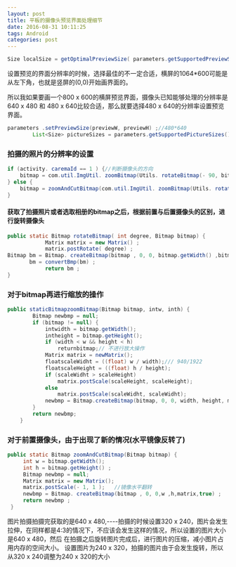 ```yaml
---
layout: post
title: 平板的摄像头预览界面处理细节
date: 2016-08-31 10:11:25
tags: Android
categories: post
---
```



```java
Size localSize = getOptimalPreviewSize( parameters.getSupportedPreviewSizes(), previewW, previewH);
```

设置预览的界面分辨率的时候，选择最佳的不一定合适，横屏的1064*600可能是从左下角，也就是竖屏的(0,0)开始画界面的。
<!--more-->
所以我如果要画一个800 x 600的横屏预览界面，摄像头已知能够处理的分辨率是640 x 480 和 480 x 640比较合适，那么就要选择480 x 640的分辨率设置预览界面。

```java
parameters .setPreviewSize(previewW, previewH) ;//480*640
        List<Size> pictureSizes = parameters.getSupportedPictureSizes();   


```

### 拍摄的照片的分辨率的设置
```java
if (activity. caremaId == 1 ) {//判断摄像头的方向
    bitmap = com.util.ImgUtil. zoomBitmap(Utils. rotateBitmap(- 90, bitmap) ,240, 320);
} else {
    bitmap = zoomAndCutBitmap(com.util.ImgUtil. zoomBitmap(Utils. rotateBitmap( 90, bitmap),240 ,320)) ;
}
```

#### 获取了拍摄照片或者选取相册的bitmap之后，根据前置与后置摄像头的区别，进行旋转摄像头

```java
public static Bitmap rotateBitmap( int degree, Bitmap bitmap) {
            Matrix matrix = new Matrix() ;
            matrix.postRotate( degree) ;
Bitmap bm = Bitmap. createBitmap(bitmap , 0, 0, bitmap.getWidth() ,bitmap.getHeight(), matrix , true);
       bm = convertBmp(bm) ;
            return bm ;
}
```

### 对于bitmap再进行缩放的操作

```java
public staticBitmapzoomBitmap(Bitmap bitmap, intw, inth) {
        Bitmap newbmp = null;
        if (bitmap != null) {
            intwidth = bitmap.getWidth();
            intheight = bitmap.getHeight();
            if (width < w && height < h)
                returnbitmap;// 不进行放大操作
            Matrix matrix = newMatrix();
            floatscaleWidht = ((float) w / width);/// 940/1922
            floatscaleHeight = ((float) h / height);
            if (scaleWidht > scaleHeight)
                matrix.postScale(scaleHeight, scaleHeight);
            else
                matrix.postScale(scaleWidht, scaleWidht);
            newbmp = Bitmap.createBitmap(bitmap, 0, 0, width, height, matrix, true);
        }
        return newbmp;
    }
```

### 对于前置摄像头，由于出现了新的情况(水平镜像反转了)

```java
public static Bitmap zoomAndCutBitmap(Bitmap bitmap) {
     int w = bitmap.getWidth();
     int h = bitmap.getHeight() ;
     Bitmap newbmp = null;
     Matrix matrix = new Matrix();
     matrix.postScale(- 1, 1 );   //镜像水平翻转
     newbmp = Bitmap. createBitmap(bitmap , 0, 0,w ,h,matrix,true) ;
     return newbmp ;
 }
```

图片拍摄拍摄完获取的是640 x 480,----拍摄的时候设置320 x 240，图片会发生拉伸，在同样都是4:3的情况下，不应该会发生这样的情况，所以设置的图片大小是640 x 480，然后
在拍摄之后旋转图片完成后，进行图片的压缩，减小图片占用内存的空间大小。
设置图片为240 x 320，拍摄的图片由于会发生旋转，所以从320 x 240调整为240 x 320的大小
